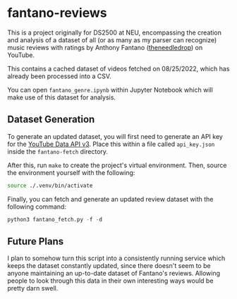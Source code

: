 # fantano-reviews

This is a project originally for DS2500 at NEU, encompassing the creation and analysis of a dataset of all (or as many as my parser can recognize)
music reviews with ratings by Anthony Fantano
([theneedledrop](https://www.youtube.com/user/theneedledrop)) on YouTube.

This contains a cached dataset of videos fetched on 08/25/2022, which has already been processed
into a CSV.

You can open `fantano_genre.ipynb` within Jupyter Notebook which will make use of this dataset
for analysis.

## Dataset Generation

To generate an updated dataset, you will first need to generate an API key for the [YouTube Data
API v3](https://cloud.google.com/docs/authentication/api-keys?authuser=1). Place this within a file
called `api_key.json` inside the `fantano-fetch` directory.

After this, run `make` to create the project's virtual environment. Then, source the environment yourself with the following:

```bash
source ./.venv/bin/activate
```

Finally, you can fetch and generate an updated review dataset with the following command:

```python
python3 fantano_fetch.py -f -d
```

## Future Plans

I plan to somehow turn this script into a consistently running service which keeps the dataset constantly updated, since there doesn't seem to be anyone maintaining an up-to-date dataset of Fantano's reviews. Allowing people to look through this data in their own interesting ways would be pretty darn swell.

